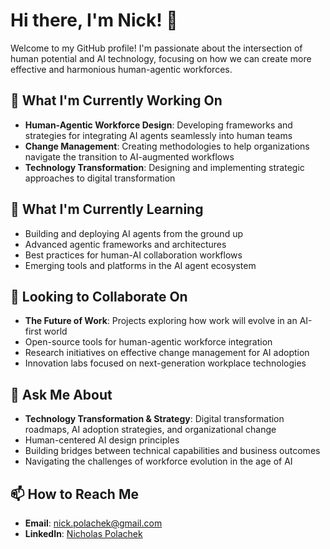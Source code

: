 # Hi there, I'm Nick! 👋

Welcome to my GitHub profile! I'm passionate about the intersection of human potential and AI technology, focusing on how we can create more effective and harmonious human-agentic workforces.

## 🚀 What I'm Currently Working On

- **Human-Agentic Workforce Design**: Developing frameworks and strategies for integrating AI agents seamlessly into human teams
- **Change Management**: Creating methodologies to help organizations navigate the transition to AI-augmented workflows
- **Technology Transformation**: Designing and implementing strategic approaches to digital transformation

## 🌱 What I'm Currently Learning

- Building and deploying AI agents from the ground up
- Advanced agentic frameworks and architectures
- Best practices for human-AI collaboration workflows
- Emerging tools and platforms in the AI agent ecosystem

## 👯 Looking to Collaborate On

- **The Future of Work**: Projects exploring how work will evolve in an AI-first world
- Open-source tools for human-agentic workforce integration
- Research initiatives on effective change management for AI adoption
- Innovation labs focused on next-generation workplace technologies

## 💬 Ask Me About

- **Technology Transformation & Strategy**: Digital transformation roadmaps, AI adoption strategies, and organizational change
- Human-centered AI design principles
- Building bridges between technical capabilities and business outcomes
- Navigating the challenges of workforce evolution in the age of AI

## 📫 How to Reach Me

- **Email**: [nick.polachek@gmail.com](mailto:nick.polachek@gmail.com)
- **LinkedIn**: [Nicholas Polachek](https://www.linkedin.com/in/nicholaspolachek/)
